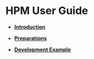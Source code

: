 # HPM User Guide<a name="EN-US_TOPIC_0000001157479397"></a>

-   **[Introduction](bundles-demo-hpmdescription.md)**  

-   **[Preparations](bundles-demo-environment.md)**  

-   **[Development Example](bundles-demo-devsample.md)**  



